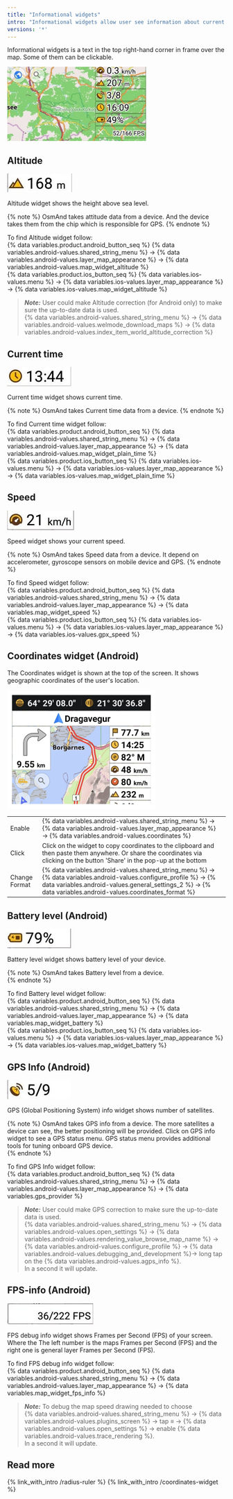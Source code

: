 ```yaml
---
title: "Informational widgets"
intro: "Informational widgets allow user see information about current location, speed, time, battery level on the map display."
versions: '*'
---
```

Informational widgets is a text in the top right-hand corner in frame over the map. Some of them can be clickable.

![Altitude Android widget](/assets/images/docs/widgets/altitude_android_widget_all.png)

## Altitude
![Altitude Android widget](/assets/images/docs/widgets/altitude_android_widget.png) <br>

Altitude widget shows the height above sea level. <br>

<!-- An “altitude” is the vertical measurement measured from a specific datum or plane, which is mostly sea level. Hence, an altitude is users height from mean sea level (also known as 0 feet). <br> -->
{% note %}
OsmAnd takes attitude data from a device. And the device takes them from the chip which is responsible for GPS.
{% endnote %}

To find Altitude widget follow: <br>
{% data variables.product.android_button_seq %} {% data variables.android-values.shared_string_menu %} → {% data variables.android-values.layer_map_appearance %} → {% data variables.android-values.map_widget_altitude %}  <br>
{% data variables.product.ios_button_seq %} {% data variables.ios-values.menu %} → {% data variables.ios-values.layer_map_appearance %} → {% data variables.ios-values.map_widget_altitude %} <br>

> **_Note:_** User could make Altitude correction (for Android only) to make sure the up-to-date data is used. <br>
{% data variables.android-values.shared_string_menu %} → {% data variables.android-values.welmode_download_maps %} → {% data variables.android-values.index_item_world_altitude_correction %} <br>

## Current time
![Current time Android widget](/assets/images/docs/widgets/current_time_android_widget.png) <br>

Current time widget shows current time.

{% note %}
OsmAnd takes Current time data from a device.
{% endnote %}

To find Current time widget follow: <br>
{% data variables.product.android_button_seq %} {% data variables.android-values.shared_string_menu %} → {% data variables.android-values.layer_map_appearance %} → {% data variables.android-values.map_widget_plain_time %}  <br>
{% data variables.product.ios_button_seq %} {% data variables.ios-values.menu %} → {% data variables.ios-values.layer_map_appearance %} → {% data variables.ios-values.map_widget_plain_time %} <br>

## Speed
![Speed Android widget](/assets/images/docs/widgets/speed_a_widget.png) <br>

Speed widget shows your current speed.<br>

{% note %}
OsmAnd takes Speed data from a device. It depend on accelerometer, gyroscope sensors on mobile device and GPS.
{% endnote %}

To find Speed widget follow: <br>
{% data variables.product.android_button_seq %} {% data variables.android-values.shared_string_menu %} → {% data variables.android-values.layer_map_appearance %} → {% data variables.map_widget_speed %}  <br>
{% data variables.product.ios_button_seq %} {% data variables.ios-values.menu %} → {% data variables.ios-values.layer_map_appearance %} → {% data variables.ios-values.gpx_speed %} <br>

## Coordinates widget (Android)
The Coordinates widget is shown at the top of the screen. It shows geographic coordinates of the user's location.

![Coordinates Android widget](/assets/images/docs/widgets/coordinates_widget.png)

| | |
|------------|------------|
| Enable | {% data variables.android-values.shared_string_menu %} → {% data variables.android-values.layer_map_appearance %} → {% data variables.android-values.coordinates %}  |
| Click | Click on the widget to copy coordinates to the clipboard and then paste them anywhere. Or share the coordinates via clicking on the button 'Share' in the pop-up at the bottom |
| Change Format | {% data variables.android-values.shared_string_menu %} → {% data variables.android-values.configure_profile %} → {% data variables.android-values.general_settings_2 %} → {% data variables.android-values.coordinates_format %} |

## Battery level (Android)
![Battery level Android widget](/assets/images/docs/widgets/battery_level_widget.png) <br>

Battery level widget shows battery level of your device. <br>

{% note %}
OsmAnd takes Battery level from a device.  
{% endnote %}

To find Battery level widget follow: <br>
{% data variables.product.android_button_seq %} {% data variables.android-values.shared_string_menu %} → {% data variables.android-values.layer_map_appearance %} → {% data variables.map_widget_battery %}  <br>
{% data variables.product.ios_button_seq %} {% data variables.ios-values.menu %} → {% data variables.ios-values.layer_map_appearance %} → {% data variables.ios-values.map_widget_battery %} <br>

## GPS Info (Android)
![GPS Info Android widget](/assets/images/docs/widgets/gps_info_a_widget.png) <br>

GPS (Global Positioning System) info widget shows number of satellites. <br>

{% note %}
OsmAnd takes GPS info from a device. The more satellites a device can see, the better positioning will be provided.
Click on GPS info widget to see a GPS status menu. GPS status menu provides additional tools for tuning onboard GPS device.  
{% endnote %}

To find GPS Info widget follow: <br>
{% data variables.product.android_button_seq %} {% data variables.android-values.shared_string_menu %} → {% data variables.android-values.layer_map_appearance %} → {% data variables.gps_provider %}  <br>

> **_Note:_** User could make GPS correction to make sure the up-to-date data is used. <br>
{% data variables.android-values.shared_string_menu %} → {% data variables.android-values.open_settings %} → {% data variables.android-values.rendering_value_browse_map_name %} → {% data variables.android-values.configure_profile %} → {% data variables.android-values.debugging_and_development %}→ long tap on the {% data variables.android-values.agps_info %}. <br>
In a second it will update.  <br>

## FPS-info (Android)
![FPS info Android widget](/assets/images/docs/widgets/fps_info_a_wigget.png) <br>

FPS debug info widget shows Frames per Second (FPS) of your screen. <br>
Where the The left number  is the maps Frames per Second (FPS) and the right one is general layer Frames per Second (FPS). <br>

<!--When an application sets its preferred frame rate, the view chooses a frame rate as close to that as possible based on the capabilities of the screen the view is displayed on. To provide a consistent frame rate, the actual frame rate chosen is usually a factor of the maximum refresh rate of the screen. <br>
An application should choose a frame rate that it can consistently maintain. The default value is 60 frames per second.  <br>-->

To find FPS debug info widget follow: <br>
{% data variables.product.android_button_seq %} {% data variables.android-values.shared_string_menu %} → {% data variables.android-values.layer_map_appearance %} → {% data variables.map_widget_fps_info %}  <br>

> **_Note:_** To debug the map speed drawing needed to choose <br>
{% data variables.android-values.shared_string_menu %} → {% data variables.android-values.plugins_screen %} → tap ≡ → {% data variables.android-values.open_settings %} → enable {% data variables.android-values.trace_rendering %}. <br>
In a second it will update. <br>


## Read more
{% link_with_intro /radius-ruler %}
{% link_with_intro /coordinates-widget %}
